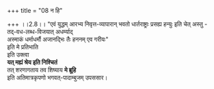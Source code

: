 +++
title = "08 न हि"

+++
।।2.8।। "एवं युद्धम् आरभ्य निवृत्त-व्यापारान् भवतो धार्तराष्ट्राः प्रसह्य हन्युः इति चेत् अस्तु -  
तद्-वध-लब्ध-विजयात् अधर्म्याद्  
अस्माकं धर्माधर्मौ अजानद्भिः तैः हननम् एव गरीयः"  
इति मे प्रतिभाति  
इति उक्त्वा  
**यत् मह्यं श्रेय इति निश्चितं**  
तत् शरणागताय तव शिष्याय **मे ब्रूहि**  
इति अतिमात्रकृपणो भगवत्-पादाम्बुजम् उपससार।  
